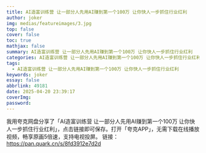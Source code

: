```yaml
---
title: AI造富训练营 让一部分人先用AI赚到第一个100万 让你快人一步抓住行业红利
author: joker
img: medias/featureimages/3.jpg
top: false
cover: false
toc: true
mathjax: false
summary: AI造富训练营 让一部分人先用AI赚到第一个100万 让你快人一步抓住行业红利
categories: AI造富训练营 让一部分人先用AI赚到第一个100万 让你快人一步抓住行业红利
tags:
  - AI造富训练营 让一部分人先用AI赚到第一个100万 让你快人一步抓住行业红利
keywords: joker
essay: false
abbrlink: 49181
date: 2025-04-20 23:39:17
coverImg:
password:
---
```


我用夸克网盘分享了「AI造富训练营 让一部分人先用AI赚到第一个100万 让你快人一步抓住行业红利」，点击链接即可保存。打开「夸克APP」，无需下载在线播放视频，畅享原画5倍速，支持电视投屏。
链接：https://pan.quark.cn/s/8fd3912e7d2d
